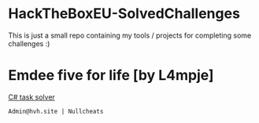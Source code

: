 # HackTheBoxEU-SolvedChallenges
This is just a small repo containing my tools / projects for completing some challenges :)


# Emdee five for life [by L4mpje]
[C# task solver](https://github.com/HDzzzz/HackTheBoxEU-SolvedChallenges/tree/main/Emdee%20five%20for%20life "C# task solver")
```
Admin@hvh.site | Nullcheats
```
